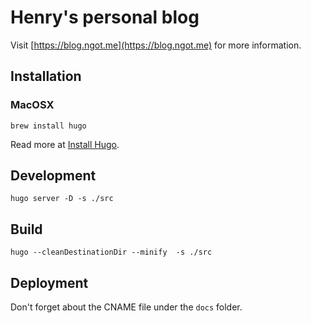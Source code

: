 Henry's personal blog
=====================

Visit [https://blog.ngot.me](https://blog.ngot.me) for more information.

## Installation

### MacOSX

```shell
brew install hugo
```

Read more at [Install Hugo](https://gohugo.io/getting-started/installing/).

## Development

```shell
hugo server -D -s ./src
```

## Build

```shell
hugo --cleanDestinationDir --minify  -s ./src
```

## Deployment

Don't forget about the CNAME file under the `docs` folder.
